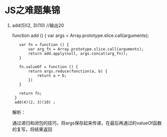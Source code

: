 # JS之难题集锦

1. add(5)(2, 3)(10) //输出20

      function add () {
          var args = Array.prototype.slice.call(arguments);

          var fn = function () {
              var arg_fn = Array.prototype.slice.call(arguments);
              return add.apply(null, args.concat(arg_fn));
          }

          fn.valueOf = function () {
              return args.reduce(function(a, b) {
                  return a + b;
              })
          }

          return fn;
        }
        add(4)(2, 3)(10) ;

    解析：

    通过递归和闭包的技巧，将args保存起来传递，在最后再通过的valueOf函数的复写，将结果返回